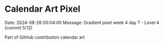 # Calendar Art Pixel

Date: 2024-08-28 00:04:00
Message: Gradient pixel week 4 day 7 - Level 4 (commit 5/12)

Part of GitHub contribution calendar art
